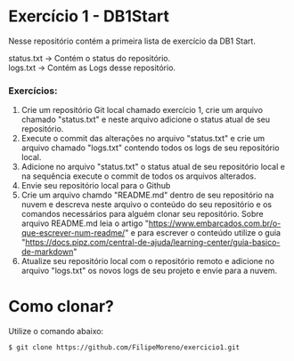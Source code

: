 # Exercício 1 - DB1Start
Nesse repositório contém a primeira lista de exercício da DB1 Start.

status.txt -> Contém o status do repositório.<br>
logs.txt -> Contém as Logs desse repositório.

### Exercícios:

1) Crie um repositório Git local chamado exercício 1, crie um arquivo chamado "status.txt" e neste arquivo adicione o status atual de seu repositório.
2) Execute o commit das alterações no arquivo "status.txt" e crie um arquivo chamado "logs.txt" contendo todos os logs de seu repositório local.
3) Adicione no arquivo "status.txt" o status atual de seu repositório local e na sequência execute o commit de todos os arquivos alterados.
4) Envie seu repositório local para o Github
5) Crie um arquivo chamdo "README.md" dentro de seu repositório na nuvem e descreva neste arquivo o conteúdo do seu repositório e os comandos necessários para alguém clonar seu repositório. Sobre arquivo README.md leia o artigo "https://www.embarcados.com.br/o-que-escrever-num-readme/" e para escrever o conteúdo utilize o guia "https://docs.pipz.com/central-de-ajuda/learning-center/guia-basico-de-markdown"
6) Atualize seu repositório local com o repositório remoto e adicione no arquivo "logs.txt" os novos logs de seu projeto e envie para a nuvem.

# Como clonar? 
Utilize o comando abaixo:<br>
```sh
$ git clone https://github.com/FilipeMoreno/exercicio1.git
```
